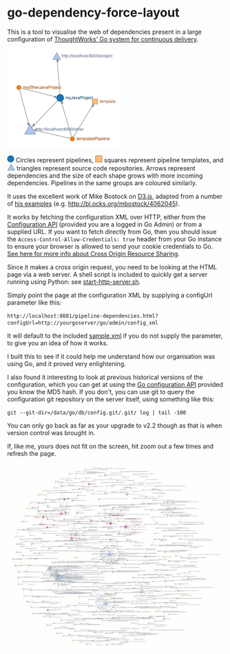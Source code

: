 go-dependency-force-layout
==========================

This is a tool to visualise the web of dependencies present in a large configuration of [ThoughtWorks’ Go system for continuous delivery](http://www.thoughtworks.com/products/go-continuous-delivery).

![Example graph](/images/sample.png "Example graph")

![circle](/images/pipeline.png "circle") Circles represent pipelines, ![square](/images/template.png "square") squares represent pipeline templates, and ![triangle](/images/source.png "triangle") triangles represent source code repositories. Arrows represent dependencies and the size of each shape grows with more incoming dependencies. Pipelines in the same groups are coloured similarly.

It uses the excellent work of Mike Bostock on [D3.js](http://d3js.org/), adapted from a number of [his examples](http://bl.ocks.org/mbostock) (e.g. http://bl.ocks.org/mbostock/4062045).

It works by fetching the configuration XML over HTTP, either from the [Configuration API](http://www.thoughtworks.com/products/docs/go/current/help/Configuration_API.html) (provided you are a logged in Go Admin) or from a supplied URL. If you want to fetch directly from Go, then you should issue the ```Access-Control-Allow-Credentials: true``` header from your Go instance to ensure your browser is allowed to send your cookie credentials to Go. [See here for more info about Cross Origin Resource Sharing](http://enable-cors.org/server_apache.html).

Since it makes a cross origin request, you need to be looking at the HTML page via a web server. A shell script is included to quickly get a server running using Python: see [start-http-server.sh](start-http-server.sh).

Simply point the page at the configuration XML by supplying a configUrl parameter like this:

```
http://localhost:8081/pipeline-dependencies.html?configUrl=http://yourgoserver/go/admin/config_xml
```

It will default to the included [sample.xml](sample.xml) if you do not supply the parameter, to give you an idea of how it works.

I built this to see if it could help me understand how our organisation was using Go, and it proved very enlightening.

I also found it interesting to look at previous historical versions of the configuration, which you can get at using the [Go configuration API](http://www.thoughtworks.com/products/docs/go/current/help/Configuration_API.html) provided you know the MD5 hash. If you don't, you can use git to query the configuration git repository on the server itself, using something like this:

```
git --git-dir=/data/go/db/config.git/.git/ log | tail -100
```

You can only go back as far as your upgrade to v2.2 though as that is when version control was brought in.

If, like me, yours does not fit on the screen, hit zoom out a few times and refresh the page.

![Larger example graph](/images/large.jpg "Larger example graph")
